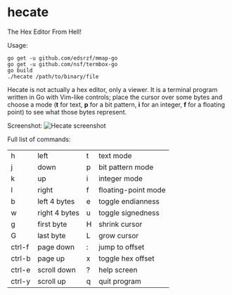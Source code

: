 # hecate
The Hex Editor From Hell!

Usage:

    go get -u github.com/edsrzf/mmap-go
    go get -u github.com/nsf/termbox-go
    go build
    ./hecate /path/to/binary/file

Hecate is not actually a hex editor, only a viewer. It is a terminal program
written in Go with Vim-like controls; place the cursor over some bytes and
choose a mode (**t** for text, **p** for a bit pattern, **i** for an integer,
**f** for a floating point) to see what those bytes represent.

Screenshot:
![Hecate screenshot](http://www.evanmiller.org/images/hecate-screenshot1.png)

Full list of commands:

<table>
<tr><td>h</td><td>left</td> <td>t</td><td>text mode</td></tr>
<tr><td>j</td><td>down</td> <td>p</td><td>bit pattern mode</td></tr>
<tr><td>k</td><td>up</td> <td>i</td><td>integer mode</td></tr>
<tr><td>l</td><td>right</td> <td>f</td><td>floating-point mode</td></tr>

<tr><td>b</td><td>left 4 bytes</td> <td>e</td><td>toggle endianness</td></tr>
<tr><td>w</td><td>right 4 bytes</td> <td>u</td><td>toggle signedness</td></tr>

<tr><td>g</td><td>first byte</td> <td>H</td><td>shrink cursor</td></tr>
<tr><td>G</td><td>last byte</td> <td>L</td><td>grow cursor</td></tr>

<tr><td>ctrl-f</td><td>page down</td> <td>:</td><td>jump to offset</td></tr>
<tr><td>ctrl-b</td><td>page up</td> <td>x</td><td>toggle hex offset</td></tr>

<tr><td>ctrl-e</td><td>scroll down</td> <td>?</td><td>help screen</td></tr>
<tr><td>ctrl-y</td><td>scroll up</td> <td>q</td><td>quit program</td></tr>
</table>

